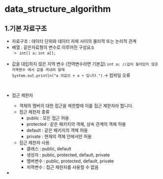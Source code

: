 # data_structure_algorithm

## 1.기본 자료구조

- 자료구조 : 데이터 단위와 데이터 자체 사이의 물리적 또는 논리적 관계
- 배열 : 같은자료형의 변수로 이루어진 구성요소
  - `int[] a;`  `int a[];`  
   </br>
- 값을 대입하지 않은 지역 변수 (전역변수라면 기본값)
  `int a; //값이 들어있지 않은 지역변수 에서 값을 꺼내려 할때 `  
  `System.out.println("a 의값으 + a + 입니다.")` -> 컴파일 오류  
</br>

-  접근 제한자
    - 객체의 멤버의 대한 접근을 제한할때 이를 접근 제한자라 합니다.
    - 접근 제한자 종류
      - public : 모든 접근 허용
      - protected : 같은 패키지의 객체, 상속 관계의 객체 허용
      - default : 같은 패키지의 객체 허용
      - private : 현재의 객체 안에서만 허용
     - 접근 제한자 사용
       - 클래스 : public, default
       - 생성자 : public, protected, default, private
       - 멤버변수 : public, protected, default, private
       - 지역변수 : 접근 제한자를 사용할 수 없음
   
-    


